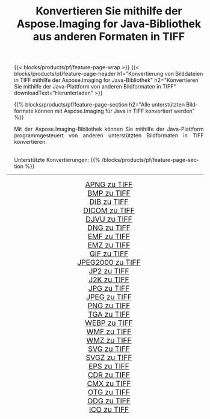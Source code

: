 ﻿---
title: Konvertieren Sie mithilfe der Aspose.Imaging for Java-Bibliothek aus anderen Formaten in TIFF 
weight: 3920
url: /de/java/conversion/to/tiff/ 
lang: de
langdirlevel: 2
locales: zh-hans,ja,it,ru,de,es,fr,nl,id,lt,pl,pt,vi,tr,ko,zh-hant,ar,hi,th,sv,cs,uk,he
description: Mit Aspose.Imaging können Sie mithilfe von Java aus anderen Formaten in TIFF konvertieren
---

{{< blocks/products/pf/feature-page-wrap >}}
{{< blocks/products/pf/feature-page-header h1="Konvertierung von Bilddateien in TIFF mithilfe der Aspose.Imaging for Java-Bibliothek" h2="Konvertieren Sie mithilfe der Java-Plattform von anderen Bildformaten in TIFF" downloadText="Herunterladen" >}}


{{% blocks/products/pf/feature-page-section  h2="Alle unterstützten Bildformate können mit Aspose.Imaging für Java in TIFF konvertiert werden" %}}
<p align=justify>Mit der Aspose.Imaging-Bibliothek können Sie mithilfe der Java-Plattform programmgesteuert von anderen unterstützten Bildformaten in TIFF konvertieren.</p>
<br/>
Unterstützte Konvertierungen:
{{% /blocks/products/pf/feature-page-section %}}
<div class="container-fluid productfamilypage bg-gray">
    <div class="convertypes bg-gray agp-content section">
        <div class="container">
		<hr style="margin-left:-20px;"/>
		<div class="row other-converters" style="gap: 10px;font-size: 19px;text-align:center;">
		    <div class='col-md-2 other-converter remove-lp remove-rp'><a href="/imaging/de/java/conversion/apng-to-tiff/" style="padding:15px;">APNG zu TIFF</a></div>
<div class='col-md-2 other-converter remove-lp remove-rp'><a href="/imaging/de/java/conversion/bmp-to-tiff/" style="padding:15px;">BMP zu TIFF</a></div>
<div class='col-md-2 other-converter remove-lp remove-rp'><a href="/imaging/de/java/conversion/dib-to-tiff/" style="padding:15px;">DIB zu TIFF</a></div>
<div class='col-md-2 other-converter remove-lp remove-rp'><a href="/imaging/de/java/conversion/dicom-to-tiff/" style="padding:15px;">DICOM zu TIFF</a></div>
<div class='col-md-2 other-converter remove-lp remove-rp'><a href="/imaging/de/java/conversion/djvu-to-tiff/" style="padding:15px;">DJVU zu TIFF</a></div>
<div class='col-md-2 other-converter remove-lp remove-rp'><a href="/imaging/de/java/conversion/dng-to-tiff/" style="padding:15px;">DNG zu TIFF</a></div>
<div class='col-md-2 other-converter remove-lp remove-rp'><a href="/imaging/de/java/conversion/emf-to-tiff/" style="padding:15px;">EMF zu TIFF</a></div>
<div class='col-md-2 other-converter remove-lp remove-rp'><a href="/imaging/de/java/conversion/emz-to-tiff/" style="padding:15px;">EMZ zu TIFF</a></div>
<div class='col-md-2 other-converter remove-lp remove-rp'><a href="/imaging/de/java/conversion/gif-to-tiff/" style="padding:15px;">GIF zu TIFF</a></div>
<div class='col-md-2 other-converter remove-lp remove-rp'><a href="/imaging/de/java/conversion/jpeg2000-to-tiff/" style="padding:15px;">JPEG2000 zu TIFF</a></div>
<div class='col-md-2 other-converter remove-lp remove-rp'><a href="/imaging/de/java/conversion/jp2-to-tiff/" style="padding:15px;">JP2 zu TIFF</a></div>
<div class='col-md-2 other-converter remove-lp remove-rp'><a href="/imaging/de/java/conversion/j2k-to-tiff/" style="padding:15px;">J2K zu TIFF</a></div>
<div class='col-md-2 other-converter remove-lp remove-rp'><a href="/imaging/de/java/conversion/jpg-to-tiff/" style="padding:15px;">JPG zu TIFF</a></div>
<div class='col-md-2 other-converter remove-lp remove-rp'><a href="/imaging/de/java/conversion/jpeg-to-tiff/" style="padding:15px;">JPEG zu TIFF</a></div>
<div class='col-md-2 other-converter remove-lp remove-rp'><a href="/imaging/de/java/conversion/png-to-tiff/" style="padding:15px;">PNG zu TIFF</a></div>
<div class='col-md-2 other-converter remove-lp remove-rp'><a href="/imaging/de/java/conversion/tga-to-tiff/" style="padding:15px;">TGA zu TIFF</a></div>
<div class='col-md-2 other-converter remove-lp remove-rp'><a href="/imaging/de/java/conversion/webp-to-tiff/" style="padding:15px;">WEBP zu TIFF</a></div>
<div class='col-md-2 other-converter remove-lp remove-rp'><a href="/imaging/de/java/conversion/wmf-to-tiff/" style="padding:15px;">WMF zu TIFF</a></div>
<div class='col-md-2 other-converter remove-lp remove-rp'><a href="/imaging/de/java/conversion/wmz-to-tiff/" style="padding:15px;">WMZ zu TIFF</a></div>
<div class='col-md-2 other-converter remove-lp remove-rp'><a href="/imaging/de/java/conversion/svg-to-tiff/" style="padding:15px;">SVG zu TIFF</a></div>
<div class='col-md-2 other-converter remove-lp remove-rp'><a href="/imaging/de/java/conversion/svgz-to-tiff/" style="padding:15px;">SVGZ zu TIFF</a></div>
<div class='col-md-2 other-converter remove-lp remove-rp'><a href="/imaging/de/java/conversion/eps-to-tiff/" style="padding:15px;">EPS zu TIFF</a></div>
<div class='col-md-2 other-converter remove-lp remove-rp'><a href="/imaging/de/java/conversion/cdr-to-tiff/" style="padding:15px;">CDR zu TIFF</a></div>
<div class='col-md-2 other-converter remove-lp remove-rp'><a href="/imaging/de/java/conversion/cmx-to-tiff/" style="padding:15px;">CMX zu TIFF</a></div>
<div class='col-md-2 other-converter remove-lp remove-rp'><a href="/imaging/de/java/conversion/otg-to-tiff/" style="padding:15px;">OTG zu TIFF</a></div>
<div class='col-md-2 other-converter remove-lp remove-rp'><a href="/imaging/de/java/conversion/odg-to-tiff/" style="padding:15px;">ODG zu TIFF</a></div>
<div class='col-md-2 other-converter remove-lp remove-rp'><a href="/imaging/de/java/conversion/ico-to-tiff/" style="padding:15px;">ICO zu TIFF</a></div>
                </div>
        </div>
    </div>
</div>
<br/>

